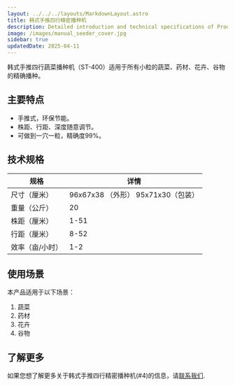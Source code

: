 ```yaml
---
layout: ../../../layouts/MarkdownLayout.astro
title: 韩式手推四行精密播种机
description: Detailed introduction and technical specifications of Product Three
image: /images/manual_seeder_cover.jpg
sidebar: true
updatedDate: 2025-04-11
---
```


韩式手推四行蔬菜播种机（ST-400）适用于所有小粒的蔬菜、药材、花卉、谷物的精确播种。

## 主要特点

- 手推式，环保节能。
- 株距、行距、深度随意调节。
- 可做到一穴一粒，精确度99%。

## 技术规格
<div class="styled-table">

| 规格 | 详情 |
|------|------|
| 尺寸（厘米） | 96x67x38 （外形） 95x71x30（包装）|
| 重量（公斤） | 20 |
| 株距（厘米） | 1-51 |
| 行距（厘米） | 8-52 |
| 效率（亩/小时） | 1-2 |

</div>


<div class="use-cases-section">
  <h2>使用场景</h2>
  <p>本产品适用于以下场景：</p>
  <ol>
    <li>蔬菜</li>
    <li>药材</li>
    <li>花卉</li>
    <li>谷物</li>
  </ol>
</div>



## 了解更多

如果您想了解更多关于韩式手推四行精密播种机(#4)的信息，请[联系我们](/zh/contact).